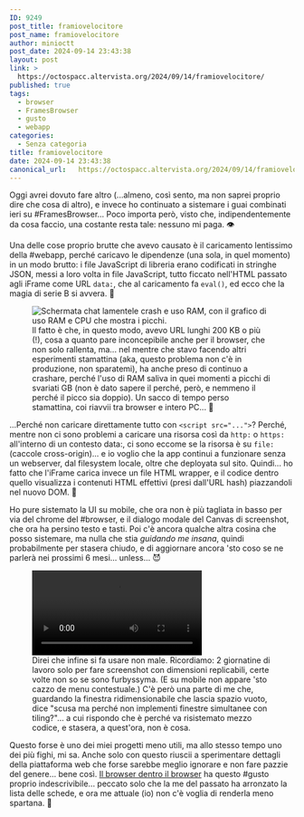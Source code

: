 ```yaml
---
ID: 9249
post_title: framiovelocitore
post_name: framiovelocitore
author: minioctt
post_date: 2024-09-14 23:43:38
layout: post
link: >
  https://octospacc.altervista.org/2024/09/14/framiovelocitore/
published: true
tags:
  - browser
  - FramesBrowser
  - gusto
  - webapp
categories:
  - Senza categoria
title: framiovelocitore
date: 2024-09-14 23:43:38
canonical_url:   https://octospacc.altervista.org/2024/09/14/framiovelocitore/
---
```

<!-- wp:paragraph -->
<p>Oggi avrei dovuto fare altro (...almeno, così sento, ma non saprei proprio dire che cosa di altro), e invece ho continuato a sistemare i guai combinati ieri su #FramesBrowser... Poco importa però, visto che, indipendentemente da cosa faccio, una costante resta tale: nessuno mi paga. 👁️</p>
<!-- /wp:paragraph -->

<!-- wp:paragraph -->
<p>Una delle cose proprio brutte che avevo causato è il caricamento lentissimo della #webapp, perché caricavo le dipendenze (una sola, in quel momento) in un modo brutto: i file JavaScript di libreria erano codificati in stringhe JSON, messi a loro volta in file JavaScript, tutto ficcato nell'HTML passato agli iFrame come URL <code>data:</code>, che al caricamento fa <code>eval()</code>, ed ecco che la magia di serie B si avvera. 🤪</p>
<!-- /wp:paragraph -->

<!-- wp:paragraph -->
<p></p>
<!-- /wp:paragraph -->

<!-- wp:image {"id":9256,"sizeSlug":"full","linkDestination":"none"} -->
<figure class="wp-block-image size-full"><img src="{{site.cdnurl}}/assets/uploads/2024/09/image-4.png" alt="Schermata chat lamentele crash e uso RAM, con il grafico di uso RAM e CPU che mostra i picchi." class="wp-image-9256"/><figcaption class="wp-element-caption">Il fatto è che, in questo modo, avevo URL lunghi 200 KB o più (!), cosa a quanto pare inconcepibile anche per il browser, che non solo rallenta, ma... nel mentre che stavo facendo altri esperimenti stamattina (aka, questo problema non c'è in produzione, non sparatemi), ha anche preso di continuo a crashare, perché l'uso di RAM saliva in quei momenti a picchi di svariati GB (non è dato sapere il perché, però, e nemmeno il perché il picco sia doppio). Un sacco di tempo perso stamattina, coi riavvii tra browser e intero PC... 🤕</figcaption></figure>
<!-- /wp:image -->

<!-- wp:paragraph -->
<p></p>
<!-- /wp:paragraph -->

<!-- wp:paragraph -->
<p>...Perché non caricare direttamente tutto con <code>&lt;script src="..."&gt;</code>? Perché, mentre non ci sono problemi a caricare una risorsa così da <code>http:</code> o <code>https:</code> all'interno di un contesto data:, ci sono eccome se la risorsa è su <code>file:</code> (caccole cross-origin)... e io voglio che la app continui a funzionare senza un webserver, dal filesystem locale, oltre che deployata sul sito. Quindi... ho fatto che l'iFrame carica invece un file HTML wrapper, e il codice dentro quello visualizza i contenuti HTML effettivi (presi dall'URL hash) piazzandoli nel nuovo DOM. 🤯</p>
<!-- /wp:paragraph -->

<!-- wp:paragraph -->
<p>Ho pure sistemato la UI su mobile, che ora non è più tagliata in basso per via del chrome del #browser, e il dialogo modale del Canvas di screenshot, che ora ha persino testo e tasti. Poi c'è ancora qualche altra cosina che posso sistemare, ma nulla che stia <em>guidando me insana</em>, quindi probabilmente per stasera chiudo, e di aggiornare ancora 'sto coso se ne parlerà nei prossimi 6 mesi... unless... 😈</p>
<!-- /wp:paragraph -->

<!-- wp:paragraph -->
<p></p>
<!-- /wp:paragraph -->

<!-- wp:video {"autoplay":true,"id":9259,"loop":true} -->
<figure class="wp-block-video"><video autoplay controls loop src="{{site.cdnurl}}/assets/uploads/2024/09/simplescreenrecorder-2024-09-14_23.39.51.mp4"></video><figcaption class="wp-element-caption">Direi che infine si fa usare non male. Ricordiamo: 2 giornatine di lavoro solo per fare screenshot con dimensioni replicabili, certe volte non so se sono furbyssyma. (E su mobile non appare 'sto cazzo de menu contestuale.) C'è però una parte di me che, guardando la finestra ridimensionabile che lascia spazio vuoto, dice "scusa ma perché non implementi finestre simultanee con tiling?"... a cui rispondo che è perché va risistemato mezzo codice, e stasera, a quest'ora, non è cosa.</figcaption></figure>
<!-- /wp:video -->

<!-- wp:paragraph -->
<p></p>
<!-- /wp:paragraph -->

<!-- wp:paragraph -->
<p>Questo forse è uno dei miei progetti meno utili, ma allo stesso tempo uno dei più fighi, mi sa. Anche solo con questo riuscii a sperimentare dettagli della piattaforma web che forse sarebbe meglio ignorare e non fare pazzie del genere... bene così. <a href="https://hub.octt.eu.org/FramesBrowser/">Il browser dentro il browser</a> ha questo #gusto proprio indescrivibile... peccato solo che la me del passato ha arronzato la lista delle schede, e ora me attuale (io) non c'è voglia di renderla meno spartana. 🥱</p>
<!-- /wp:paragraph -->